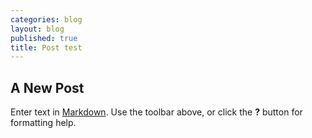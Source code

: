 ```yaml
---
categories: blog
layout: blog
published: true
title: Post test
---
```


## A New Post

Enter text in [Markdown](http://daringfireball.net/projects/markdown/). Use the toolbar above, or click the **?** button for formatting help.